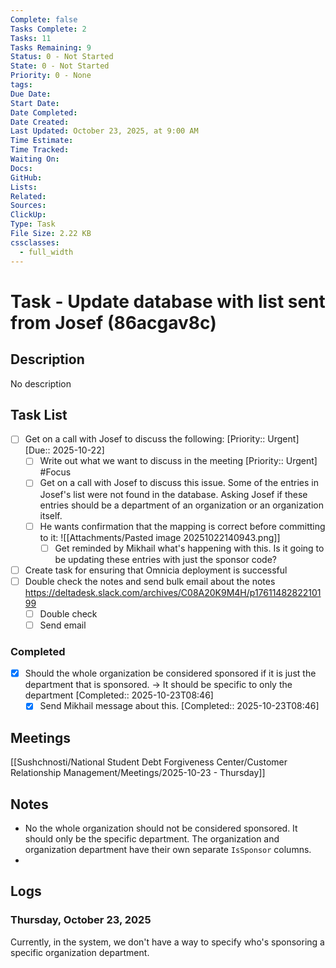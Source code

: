 ```yaml
---
Complete: false
Tasks Complete: 2
Tasks: 11
Tasks Remaining: 9
Status: 0 - Not Started
State: 0 - Not Started
Priority: 0 - None
tags:
Due Date:
Start Date:
Date Completed:
Date Created:
Last Updated: October 23, 2025, at 9:00 AM
Time Estimate:
Time Tracked:
Waiting On:
Docs:
GitHub:
Lists:
Related:
Sources:
ClickUp:
Type: Task
File Size: 2.22 KB
cssclasses:
  - full_width
---
```

# Task - Update database with list sent from Josef (86acgav8c)

## Description

<span class="placeholder">No description</span>

## Task List

- [ ] Get on a call with Josef to discuss the following: [Priority:: Urgent] [Due:: 2025-10-22]
    - [ ] Write out what we want to discuss in the meeting [Priority:: Urgent] #Focus 
    - [ ] Get on a call with Josef to discuss this issue. Some of the entries in Josef's list were not found in the database. Asking Josef if these entries should be a department of an organization or an organization itself.
    - [ ] He wants confirmation that the mapping is correct before committing to it: ![[Attachments/Pasted image 20251022140943.png]]
        - [ ] Get reminded by Mikhail what's happening with this. Is it going to be updating these entries with just the sponsor code?
- [ ] Create task for ensuring that Omnicia deployment is successful
- [ ] Double check the notes and send bulk email about the notes https://deltadesk.slack.com/archives/C08A20K9M4H/p1761148282210199
    - [ ] Double check
    - [ ] Send email

### Completed

- [x] Should the whole organization be considered sponsored if it is just the department that is sponsored. -> It should be specific to only the department [Completed:: 2025-10-23T08:46]
    - [x] Send Mikhail message about this. [Completed:: 2025-10-23T08:46]

## Meetings

[[Sushchnosti/National Student Debt Forgiveness Center/Customer Relationship Management/Meetings/2025-10-23 - Thursday]]

## Notes

- No the whole organization should not be considered sponsored. It should only be the specific department. The organization and organization department have their own separate `IsSponsor` columns.
- 

## Logs
### Thursday, October 23, 2025

Currently, in the system, we don't have a way to specify who's sponsoring a specific organization department. 
